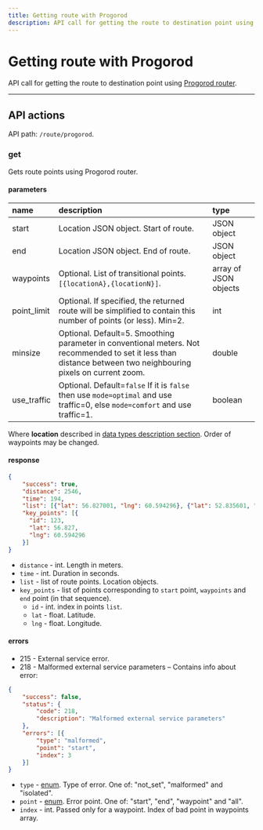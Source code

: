 ```yaml
---
title: Getting route with Progorod
description: API call for getting the route to destination point using Progorod router.
---
```


# Getting route with Progorod

API call for getting the route to destination point using [Progorod router](https://giswiki.tmcrussia.com/index.php?title=%D0%9C%D0%B0%D1%80%D1%88%D1%80%D1%83%D1%82%D0%B8%D0%B7%D0%B0%D1%86%D0%B8%D1%8F).

***

## API actions

API path: `/route/progorod`.

### get

Gets route points using Progorod router.

#### parameters

| name        | description                                                                                                                                                    | type                  |
|:------------|:---------------------------------------------------------------------------------------------------------------------------------------------------------------|:----------------------|
| start       | Location JSON object. Start of route.                                                                                                                          | JSON object           |
| end         | Location JSON object. End of route.                                                                                                                            | JSON object           |
| waypoints   | Optional. List of transitional points. `[{locationA},{locationN}]`.                                                                                            | array of JSON objects |
| point_limit | Optional. If specified, the returned route will be simplified to contain this number of points (or less). Min=2.                                               | int                   |
| minsize     | Optional. Default=5. Smoothing parameter in conventional meters. Not recommended to set it less than distance between two neighbouring pixels on current zoom. | double                |
| use_traffic | Optional. Default=`false` If it is `false` then use `mode=optimal` and use traffic=0, else `mode=comfort` and use traffic=1.                                   | boolean               |

Where **location** described in [data types description section](../../../getting-started.md#data-types). Order of 
waypoints may be changed.

#### response

```json
{
    "success": true,
    "distance": 2546,
    "time": 194,
    "list": [{"lat": 56.827001, "lng": 60.594296}, {"lat": 52.835601, "lng": 60.514721}],
    "key_points": [{
      "id": 123,
      "lat": 56.827,
      "lng": 60.594296
    }] 
}
```

* `distance` - int. Length in meters.
* `time` - int. Duration in seconds.
* `list` - list of route points. Location objects.
* `key_points` - list of points corresponding to `start` point, `waypoints` and `end` point (in that sequence).
    * `id` - int. index in points `list`.
    * `lat` - float. Latitude.
    * `lng` - float. Longitude.

#### errors

* 215 - External service error.
* 218 - Malformed external service parameters – Contains info about error:

```json
{
    "success": false,
    "status": {
        "code": 218,
        "description": "Malformed external service parameters"
    },
    "errors": [{
        "type": "malformed",
        "point": "start",
        "index": 3
    }]
}
```

* `type` - [enum](../../../getting-started.md#data-types). Type of error. One of: "not_set", "malformed" and "isolated".
* `point` - [enum](../../../getting-started.md#data-types). Error point. One of: "start", "end", "waypoint" and "all".
* `index` - int. Passed only for a waypoint. Index of bad point in waypoints array.
